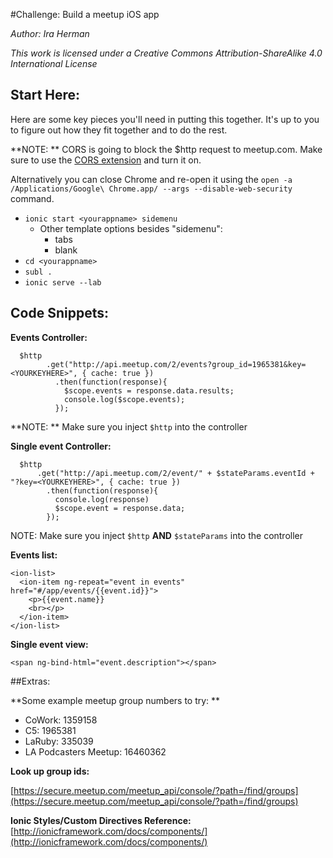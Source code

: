 #Challenge: Build a meetup iOS app

_Author: Ira Herman_

_This work is licensed under a 
Creative Commons Attribution-ShareAlike 4.0 International License_

## Start Here:
Here are some key pieces you'll need in putting this together. It's up to you to figure out how they fit together and to do the rest.

**NOTE: ** CORS is going to block the $http request to meetup.com. Make sure to use the [CORS extension](https://chrome.google.com/webstore/detail/allow-control-allow-origi/nlfbmbojpeacfghkpbjhddihlkkiljbi) and turn it on. 

Alternatively you can close Chrome and re-open it using the ```open -a /Applications/Google\ Chrome.app/ --args --disable-web-security``` command.

* ```ionic start <yourappname> sidemenu```
	* Other template options besides "sidemenu":
		* tabs
		* blank
* ```cd <yourappname>```
* ```subl .```
* ```ionic serve --lab```


## Code Snippets:

**Events Controller:**

	  $http
	        .get("http://api.meetup.com/2/events?group_id=1965381&key=<YOURKEYHERE>", { cache: true })
	          .then(function(response){
	            $scope.events = response.data.results;
	            console.log($scope.events);
	          });

**NOTE: ** Make sure you inject ```$http``` into the controller

**Single event Controller:**

	  $http
	      .get("http://api.meetup.com/2/event/" + $stateParams.eventId + "?key=<YOURKEYHERE>", { cache: true })
	        .then(function(response){
	          console.log(response)
	          $scope.event = response.data;
	        });

NOTE: Make sure you inject ```$http``` **AND** ```$stateParams``` into the controller

**Events list:**

    <ion-list>
      <ion-item ng-repeat="event in events" href="#/app/events/{{event.id}}">
        <p>{{event.name}}
        <br></p>
      </ion-item>
    </ion-list>
	          
**Single event view:**
	          
```<span ng-bind-html="event.description"></span>```

##Extras:

**Some example meetup group numbers to try: **

* CoWork: 1359158
* C5: 1965381
* LaRuby: 335039 
* LA Podcasters Meetup: 16460362
 
**Look up group ids:**

[https://secure.meetup.com/meetup_api/console/?path=/find/groups](https://secure.meetup.com/meetup_api/console/?path=/find/groups)

**Ionic Styles/Custom Directives Reference:**
[http://ionicframework.com/docs/components/](http://ionicframework.com/docs/components/)
